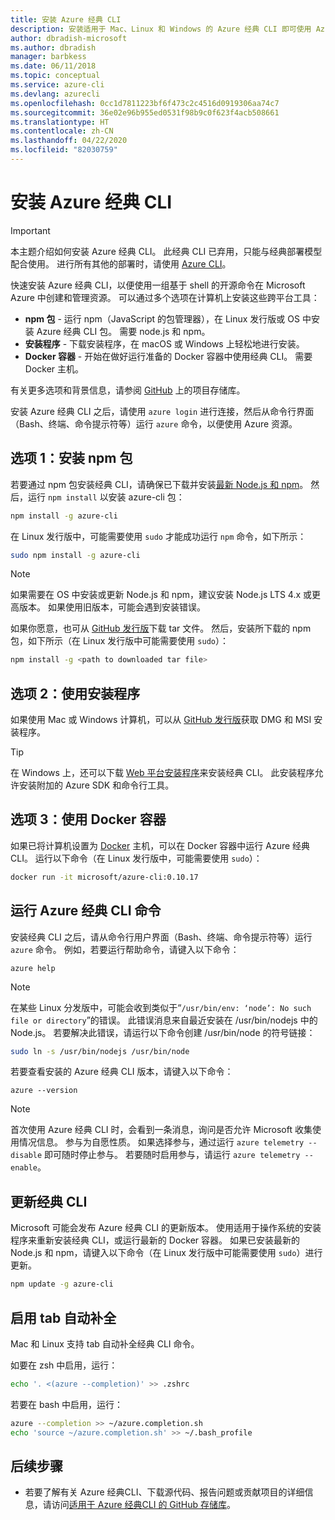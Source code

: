 ```yaml
---
title: 安装 Azure 经典 CLI
description: 安装适用于 Mac、Linux 和 Windows 的 Azure 经典 CLI 即可使用 Azure 服务
author: dbradish-microsoft
ms.author: dbradish
manager: barbkess
ms.date: 06/11/2018
ms.topic: conceptual
ms.service: azure-cli
ms.devlang: azurecli
ms.openlocfilehash: 0cc1d7811223bf6f473c2c4516d0919306aa74c7
ms.sourcegitcommit: 36e02e96b955ed0531f98b9c0f623f4acb508661
ms.translationtype: HT
ms.contentlocale: zh-CN
ms.lasthandoff: 04/22/2020
ms.locfileid: "82030759"
---
```

# <a name="install-the-azure-classic-cli"></a>安装 Azure 经典 CLI

> [!IMPORTANT]
> 本主题介绍如何安装 Azure 经典 CLI。 此经典 CLI 已弃用，只能与经典部署模型配合使用。
> 进行所有其他的部署时，请使用 [Azure CLI](/cli/azure)。

快速安装 Azure 经典 CLI，以便使用一组基于 shell 的开源命令在 Microsoft Azure 中创建和管理资源。 可以通过多个选项在计算机上安装这些跨平台工具：

* **npm 包** - 运行 npm（JavaScript 的包管理器），在 Linux 发行版或 OS 中安装 Azure 经典 CLI 包。 需要 node.js 和 npm。
* **安装程序** - 下载安装程序，在 macOS 或 Windows 上轻松地进行安装。
* **Docker 容器** - 开始在做好运行准备的 Docker 容器中使用经典 CLI。 需要 Docker 主机。

有关更多选项和背景信息，请参阅 [GitHub](https://github.com/azure/azure-xplat-cli) 上的项目存储库。

安装 Azure 经典 CLI 之后，请使用 `azure login` 进行连接，然后从命令行界面（Bash、终端、命令提示符等）运行 `azure` 命令，以便使用 Azure 资源。

## <a name="option-1-install-an-npm-package"></a>选项 1：安装 npm 包

若要通过 npm 包安装经典 CLI，请确保已下载并安装[最新 Node.js 和 npm](https://nodejs.org/en/download/package-manager/)。 然后，运行 `npm install` 以安装 azure-cli 包：

```bash
npm install -g azure-cli
```

在 Linux 发行版中，可能需要使用 `sudo` 才能成功运行 `npm` 命令，如下所示：

```bash
sudo npm install -g azure-cli
```

> [!NOTE]
> 如果需要在 OS 中安装或更新 Node.js 和 npm，建议安装 Node.js LTS 4.x 或更高版本。 如果使用旧版本，可能会遇到安装错误。

如果你愿意，也可从 [GitHub 发行版](https://github.com/Azure/azure-xplat-cli/releases)下载 tar 文件。 然后，安装所下载的 npm 包，如下所示（在 Linux 发行版中可能需要使用 `sudo`）：

```bash
npm install -g <path to downloaded tar file>
```

## <a name="option-2-use-an-installer"></a>选项 2：使用安装程序

如果使用 Mac 或 Windows 计算机，可以从 [GitHub 发行版](https://github.com/Azure/azure-xplat-cli/releases)获取 DMG 和 MSI 安装程序。

> [!TIP]
> 在 Windows 上，还可以下载 [Web 平台安装程序](https://go.microsoft.com/?linkid=9828653)来安装经典 CLI。 此安装程序允许安装附加的 Azure SDK 和命令行工具。

## <a name="option-3-use-a-docker-container"></a>选项 3：使用 Docker 容器

如果已将计算机设置为 [Docker](https://docs.docker.com/engine/understanding-docker/) 主机，可以在 Docker 容器中运行 Azure 经典 CLI。 运行以下命令（在 Linux 发行版中，可能需要使用 `sudo`）：

```bash
docker run -it microsoft/azure-cli:0.10.17
```

## <a name="run-azure-classic-cli-commands"></a>运行 Azure 经典 CLI 命令

安装经典 CLI 之后，请从命令行用户界面（Bash、终端、命令提示符等）运行 `azure` 命令。 例如，若要运行帮助命令，请键入以下命令：

```azurecli-interactive
azure help
```

> [!NOTE]
> 在某些 Linux 分发版中，可能会收到类似于“`/usr/bin/env: ‘node’: No such file or directory`”的错误。 此错误消息来自最近安装在 /usr/bin/nodejs 中的 Node.js。 若要解决此错误，请运行以下命令创建 /usr/bin/node 的符号链接：

```bash
sudo ln -s /usr/bin/nodejs /usr/bin/node
```

若要查看安装的 Azure 经典 CLI 版本，请键入以下命令：

```azurecli-interactive
azure --version
```

> [!NOTE]
> 首次使用 Azure 经典 CLI 时，会看到一条消息，询问是否允许 Microsoft 收集使用情况信息。 参与为自愿性质。 如果选择参与，通过运行 `azure telemetry --disable` 即可随时停止参与。 若要随时启用参与，请运行 `azure telemetry --enable`。

## <a name="update-the-classic-cli"></a>更新经典 CLI

Microsoft 可能会发布 Azure 经典 CLI 的更新版本。 使用适用于操作系统的安装程序来重新安装经典 CLI，或运行最新的 Docker 容器。 如果已安装最新的 Node.js 和 npm，请键入以下命令（在 Linux 发行版中可能需要使用 `sudo`）进行更新。

```bash
npm update -g azure-cli
```

## <a name="enable-tab-completion"></a>启用 tab 自动补全

Mac 和 Linux 支持 tab 自动补全经典 CLI 命令。

如要在 zsh 中启用，运行：

```bash
echo '. <(azure --completion)' >> .zshrc
```

若要在 bash 中启用，运行：

```bash
azure --completion >> ~/azure.completion.sh
echo 'source ~/azure.completion.sh' >> ~/.bash_profile
```

## <a name="next-steps"></a>后续步骤

* 若要了解有关 Azure 经典CLI、下载源代码、报告问题或贡献项目的详细信息，请访问[适用于 Azure 经典CLI 的 GitHub 存储库](https://github.com/azure/azure-xplat-cli)。
